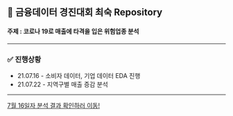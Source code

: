## 💎 금융데이터 경진대회 최숙 Repository
#### 주제 : 코로나 19로 매출에 타격을 입은 위험업종 분석
---
### ✅ 진행상황    

- 21.07.16 - 소비자 데이터, 기업 데이터 EDA 진행
- 21.07.22 - 지역구별 매출 증감 분석 
---
[7월 16일자 분석 결과 확인하러 이동!](https://www.notion.so/sooktarget/a6b3279f13854b618c2a8d6574c9e495)
